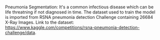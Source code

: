 Pneumonia Segmentation:
It's a common infectious disease which can be life threatning if not diagnosed in time. The dataset used to train the model is imported from RSNA pneumonia detection Challenge containing 26684 X-Ray Images. Link to the dataset: https://www.kaggle.com/competitions/rsna-pneumonia-detection-challenge/data.
